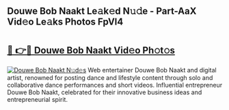 ## Douwe Bob Naakt Le𝚊k𝚎d N𝚞𝚍e - Part-AaX Vid𝚎o Le𝚊ks Photos FpVl4

# <h2><a href="http://fb5j63.evod.top/?m=Douwe+Bob+Naakt">🔗 👉🔴 Douwe Bob Naakt Vid𝚎o Ph𝚘t𝚘s</a></h2>

[![Douwe Bob Naakt N𝚞d𝚎s](https://i.imgur.com/8V9OHl7.gif)](http://fb5j63.evod.top/?m=Douwe+Bob+Naakt)
Web entertainer Douwe Bob Naakt and digital artist, renowned for posting dance and lifestyle content through solo and collaborative dance performances and short videos. Influential entrepreneur Douwe Bob Naakt, celebrated for their innovative business ideas and entrepreneurial spirit. 
